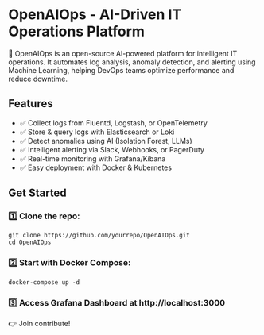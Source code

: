 # OpenAIOps - AI-Driven IT Operations Platform

🚀 OpenAIOps is an open-source AI-powered platform for intelligent IT operations. It automates log analysis, anomaly detection, and alerting using Machine Learning, helping DevOps teams optimize performance and reduce downtime.

## Features

- ✅ Collect logs from Fluentd, Logstash, or OpenTelemetry
- ✅ Store & query logs with Elasticsearch or Loki
- ✅ Detect anomalies using AI (Isolation Forest, LLMs)
- ✅ Intelligent alerting via Slack, Webhooks, or PagerDuty
- ✅ Real-time monitoring with Grafana/Kibana
- ✅ Easy deployment with Docker & Kubernetes

## Get Started

### 1️⃣ Clone the repo:
```
git clone https://github.com/yourrepo/OpenAIOps.git
cd OpenAIOps
```

### 2️⃣ Start with Docker Compose:
```
docker-compose up -d
```

### 3️⃣ Access Grafana Dashboard at http://localhost:3000

👉 Join contribute!
